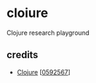 # cloiure
Clojure research playground
## credits
- [Clojure](https://github.com/clojure/clojure) [[0592567](https://github.com/clojure/clojure/commit/0592567e000e0f986834abe661a0a15d3a57178c)]

